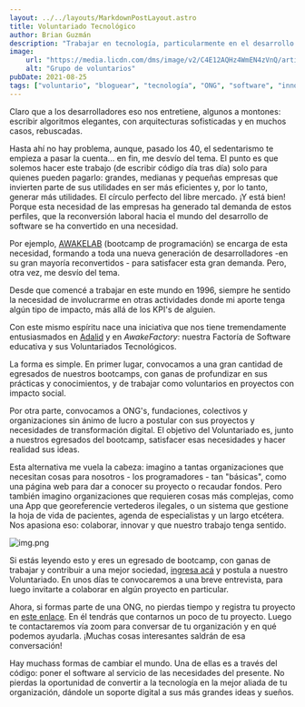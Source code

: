 ```yaml
---
layout: ../../layouts/MarkdownPostLayout.astro
title: Voluntariado Tecnológico
author: Brian Guzmán
description: "Trabajar en tecnología, particularmente en el desarrollo de software, en general nos lleva a pasar gran parte del día sentados frente al computador, leyendo y escribiendo."
image:
    url: "https://media.licdn.com/dms/image/v2/C4E12AQHz4WmEN4zVnQ/article-cover_image-shrink_720_1280/article-cover_image-shrink_720_1280/0/1629930079697?e=1761177600&v=beta&t=q9giz3axrmu2Y1J8QlI4K8UVyxZ_KMM28DXSbBslfkI"
    alt: "Grupo de voluntarios"
pubDate: 2021-08-25
tags: ["voluntario", "bloguear", "tecnología", "ONG", "software", "innovación"]
---
```

Claro que a los desarrolladores eso nos entretiene, algunos a montones: escribir algoritmos elegantes, con arquitecturas sofisticadas y en muchos casos, rebuscadas.

Hasta ahí no hay problema, aunque, pasado los 40, el sedentarismo te empieza a pasar la cuenta... en fin, me desvío del tema. El punto es que solemos hacer este trabajo (de escribir código día tras día) solo para quienes pueden pagarlo: grandes, medianas y pequeñas empresas que invierten parte de sus utilidades en ser más eficientes y, por lo tanto, generar más utilidades. El círculo perfecto del libre mercado. ¡Y está bien! Porque esta necesidad de las empresas ha generado tal demanda de estos perfiles, que la reconversión laboral hacia el mundo del desarrollo de software se ha convertido en una necesidad.

Por ejemplo, [AWAKELAB](https://awakelab.cl) (bootcamp de programación) se encarga de esta necesidad, formando a toda una nueva generación de desarrolladores -en su gran mayoría reconvertidos - para satisfacer esta gran demanda. Pero, otra vez, me desvío del tema.

Desde que comencé a trabajar en este mundo en 1996, siempre he sentido la necesidad de involucrarme en otras actividades donde mi aporte tenga algún tipo de impacto, más allá de los KPI's de alguien.

Con este mismo espíritu nace una iniciativa que nos tiene tremendamente entusiasmados en [Adalid](http://adalid.cl/) y en *AwakeFactory*: nuestra Factoría de Software educativa y sus Voluntariados Tecnológicos.

La forma es simple. En primer lugar, convocamos a una gran cantidad de egresados de nuestros bootcamps, con ganas de profundizar en sus prácticas y conocimientos, y de trabajar como voluntarios en proyectos con impacto social.

Por otra parte, convocamos a ONG's, fundaciones, colectivos y organizaciones sin ánimo de lucro a postular con sus proyectos y necesidades de transformación digital. El objetivo del Voluntariado es, junto a nuestros egresados del bootcamp, satisfacer esas necesidades y hacer realidad sus ideas.

Esta alternativa me vuela la cabeza: imagino a tantas organizaciones que necesitan cosas para nosotros - los programadores - tan "básicas", como una página web para dar a conocer su proyecto o recaudar fondos. Pero también imagino organizaciones que requieren cosas más complejas, como una App que georeferencie vertederos ilegales, o un sistema que gestione la hoja de vida de pacientes, agenda de especialistas y un largo etcétera. Nos apasiona eso: colaborar, innovar y que nuestro trabajo tenga sentido.

![img.png](https://media.licdn.com/dms/image/v2/C4E12AQEdBRwSjSj93Q/article-inline_image-shrink_1500_2232/article-inline_image-shrink_1500_2232/0/1629929743699?e=1761177600&v=beta&t=sU_pcIZ11jLGaGho2PFMxEKNY45vbqJ3MkWS85HSBFY)

Si estás leyendo esto y eres un egresado de bootcamp, con ganas de trabajar y contribuir a una mejor sociedad, [ingresa acá](https://awakelab.typeform.com/voluntarios) y postula a nuestro Voluntariado. En unos días te convocaremos a una breve entrevista, para luego invitarte a colaborar en algún proyecto en particular.

Ahora, si formas parte de una ONG, no pierdas tiempo y registra tu proyecto en [este enlace](https://awakelab.typeform.com/convocatoriaong). En él tendrás que contarnos un poco de tu proyecto. Luego te contactaremos vía zoom para conversar de tu organización y en qué podemos ayudarla. ¡Muchas cosas interesantes saldrán de esa conversación!

Hay muchass formas de cambiar el mundo. Una de ellas es a través del código: poner el software al servicio de las necesidades del presente. No pierdas la oportunidad de convertir a la tecnología en la mejor aliada de tu organización, dándole un soporte digital a sus más grandes ideas y sueños. 
